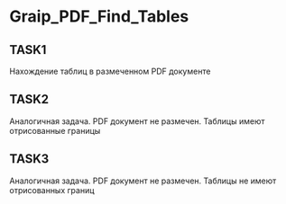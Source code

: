 # Graip_PDF_Find_Tables
## TASK1
Нахождение таблиц в размеченном PDF документе
## TASK2
Аналогичная задача. PDF документ не размечен. Таблицы имеют отрисованные границы
## TASK3
Аналогичная задача. PDF документ не размечен. Таблицы не имеют отрисованных границ
